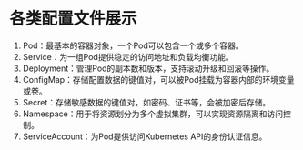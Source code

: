 # 各类配置文件展示

1. Pod：最基本的容器对象，一个Pod可以包含一个或多个容器。
2. Service：为一组Pod提供稳定的访问地址和负载均衡功能。
3. Deployment：管理Pod的副本数和版本，支持滚动升级和回滚等操作。
4. ConfigMap：存储配置数据的键值对，可以被Pod挂载为容器内部的环境变量或卷。
5. Secret：存储敏感数据的键值对，如密码、证书等，会被加密后存储。
6. Namespace：用于将资源划分为多个虚拟集群，可以实现资源隔离和访问控制。
7. ServiceAccount：为Pod提供访问Kubernetes API的身份认证信息。
